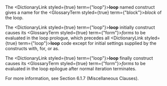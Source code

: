  



The <DictionaryLink styled={true} term={"loop"}><b>loop</b></DictionaryLink> named construct gives a name for the <GlossaryTerm styled={true} term={"block"}><i>block</i></GlossaryTerm> of the loop. 



The <DictionaryLink styled={true} term={"loop"}><b>loop</b></DictionaryLink> initially construct causes its <GlossaryTerm styled={true} term={"form"}><i>forms</i></GlossaryTerm> to be evaluated in the loop prologue, which precedes all <DictionaryLink styled={true} term={"loop"}><b>loop</b></DictionaryLink> code except for initial settings supplied by the constructs with, for, or as. 



The <DictionaryLink styled={true} term={"loop"}><b>loop</b></DictionaryLink> finally construct causes its <GlossaryTerm styled={true} term={"form"}><i>forms</i></GlossaryTerm> to be evaluated in the loop epilogue after normal iteration terminates. 



For more information, see Section 6.1.7 (Miscellaneous Clauses). 



